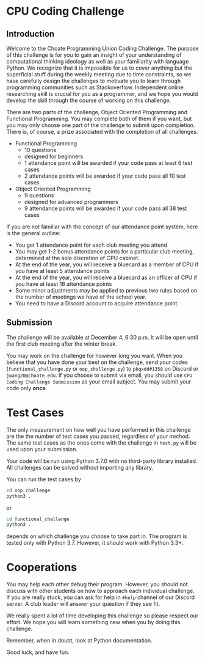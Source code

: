 # CPU Coding Challenge

## Introduction

Welcome to the Choate Programming Union Coding Challenge. The purpose of this challenge is for you to gain an insight of your understanding of computational thinking ideology as well as your familiarity with language Python. We recognize that it is impossible for us to cover anything but the superficial stuff during the weekly meeting due to time constraints, so we have carefully design the challenges to motivate you to learn through programming communities such as Stackoverflow. Independent online researching skill is crucial for you as a programmer, and we hope you would develop the skill through the course of working on this challenge. 

There are two parts of the challenge, Object Oriented Programming and Functional Programming. You may complete both of them if you want, but you may only choose one part of the challenge to submit upon completion. There is, of course, a prize associated with the completion of all challenges.

- Functional Programming
	- 10 questions
	- designed for beginners
	- 1 attendance point will be awarded if your code pass at least 6 test cases
	- 2 attendance points will be awarded if your code pass all 10 test cases
- Object Oriented Programming
	- 9 questions
	- designed for advanced programmers
	- 9 attendance points will be awarded if your code pass all 38 test cases

If you are not familiar with the concept of our attendance point system, here is the general outline:

- You get 1 attendance point for each club meeting you attend
- You may get 1-2 bonus attendance points for a particular club meeting, determined at the sole discretion of CPU cabinet.
- At the end of the year, you will receive a bluecard as a member of CPU if you have at least 5 attendance points
- At the end of the year, you will receive a bluecard as an officer of CPU if you have at least 18 attendance points
- Some minor adjustments may be applied to previous two rules based on the number of meetings we have of the school year.
- You need to have a Discord account to acquire attendance point.

## Submission
The challenge will be available at December 4, 6:30 p.m. It will be open until the first club meeting after the winter break. 

You may work on the challenge for however long you want. When you believe that you have done your best on the challenge, send your codes (`functional_challenge.py` or `oop_challenge.py`) to `pkqxdd#1358` on Discord or `jwang20@choate.edu`. If you choose to submit via email, you should use `CPU Coding Challenge Submission` as your email subject. You may submit your code only **once**.

# Test Cases

The only measurement on how well you have performed in this challenge are the the number of test cases you passed, regardless of your method. The same test cases as the ones come with the challenge in `test.py` will be used upon your submission. 

Your code will be run using Python 3.7.0 with no third-party library installed. All challenges can be solved without importing any library. 

You can run the test cases by 

```sh
cd oop_challenge
python3 .
```
or 
```sh
cd functional_challenge
python3 .
```
depends on which challenge you choose to take part in. The program is tested only with Python 3.7. However, it should work with Python 3.3+.

# Cooperations

You may help each other debug their program. However, you should not discuss with other students on how to approach each individual challenge. If you are really stuck, you can ask for help in `#help` channel of our Discord server. A club leader will answer your question if they see fit. 

We really spent a lot of time developing this challenge so please respect our effort. We hope you will learn something new when you by doing this challenge.

Remember, when in doubt, look at Python documentation. 

Good luck, and have fun.
